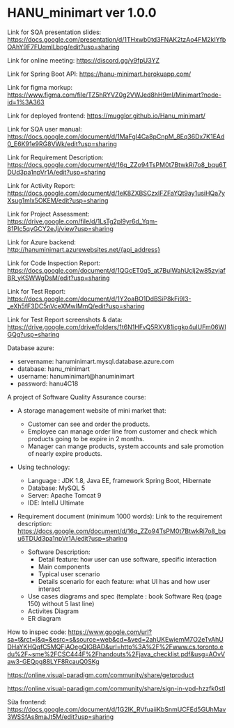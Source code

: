 # HANU_minimart ver 1.0.0
Link for SQA presentation slides: https://docs.google.com/presentation/d/1THxwb0td3FNAK2tzAo4FM2kIYfbOAhY9F7FUqmlLbpg/edit?usp=sharing

Link for online meeting: https://discord.gg/y9fpU3YZ

Link for Spring Boot API: https://hanu-minimart.herokuapp.com/

Link for figma morkup: https://www.figma.com/file/TZ5hRYVZ0g2VWJed8hH9mI/Minimart?node-id=1%3A363

Link for deployed frontend: https://mugglor.github.io/Hanu_minimart/

Link for SQA user manual: https://docs.google.com/document/d/1MaFgI4Ca8pCnpM_8Eq36Dx7K1EAd0_E6K91e9RG8VWk/edit?usp=sharing

Link for Requirement Description: https://docs.google.com/document/d/16q_ZZo94TsPM0t7BtwkRi7o8_bqu6TDUd3pa1npVr1A/edit?usp=sharing

Link for Activity Report: https://docs.google.com/document/d/1eK8ZXBSCzxIFZFaYQt9ay1usiHQa7yXsug1mlx5OKEM/edit?usp=sharing

Link for Project Assessment: https://drive.google.com/file/d/1LsTg2pl9yr6d_Yqm-81PIc5qyGCY2eJj/view?usp=sharing

Link for Azure backend: http://hanuminimart.azurewebsites.net/{api_address}

Link for Code Inspection Report: https://docs.google.com/document/d/1QGcET0q5_at7BulWahUcIj2w85zvjafBR_yKSWWgDsM/edit?usp=sharing

Link for Test Report: https://docs.google.com/document/d/1Y2oaBO1DdBSiP8kFi9l3-_eXh5fF3DC5nVceXMwIMmQ/edit?usp=sharing

Link for Test Report screenshots & data: https://drive.google.com/drive/folders/1t6N1HFvQ5RXV81icgko4uIUFm06WIGQg?usp=sharing

Database azure: 
- servername: hanuminimart.mysql.database.azure.com
- database: hanu_minimart
- username: hanuminimart@hanuminimart
- password: hanu4C18

A project of Software Quality Assurance course: 
* A storage management website of mini market that:
  - Customer can see and order the products.
  - Employee can manage order line from customer and check which products going to be expire in 2 months.
  - Manager can mange products, system accounts and sale promotion of nearly expire products.
* Using technology:
  - Language : JDK 1.8, Java EE, framework Spring Boot, Hibernate
  - Database: MySQL 5
  - Server: Apache Tomcat 9
  - IDE: IntellJ Ultimate


* Requirement document (minimum 1000 words):
  Link to the requirement description: https://docs.google.com/document/d/16q_ZZo94TsPM0t7BtwkRi7o8_bqu6TDUd3pa1npVr1A/edit?usp=sharing
  - Software Description:
     + Detail feature: how user can use software, specific interaction
     + Main components
     + Typical user scenario
     + Details scenario for each feature: what UI has and how user interact
  - Use cases diagrams and spec (template : book Software Req (page 150) without 5 last line)
  - Activites Diagram
  - ER diagram

How to inspec code: https://www.google.com/url?sa=t&rct=j&q=&esrc=s&source=web&cd=&ved=2ahUKEwiemM7O2eTvAhUDHaYKHQqfC5MQFjAOegQIGBAD&url=http%3A%2F%2Fwww.cs.toronto.edu%2F~sme%2FCSC444F%2Fhandouts%2Fjava_checklist.pdf&usg=AOvVaw3-GEQpg88LYF8RcauQ0SKg

https://online.visual-paradigm.com/community/share/getproduct

https://online.visual-paradigm.com/community/share/sign-in-vpd-hzzfk0stl

Sửa frontend: https://docs.google.com/document/d/1G2lK_RVfuaiiKbSnmUCFEd5GUhMav3WSSfAs8maJt5M/edit?usp=sharing
